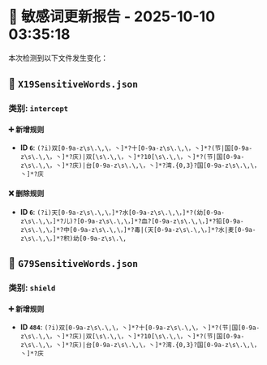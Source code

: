 # 📝 敏感词更新报告 - 2025-10-10 03:35:18

本次检测到以下文件发生变化：

## 📄 `X19SensitiveWords.json`

### 类别: `intercept`

#### ➕ 新增规则
- **ID `6`**: `(?i)双[0-9a-z\s\.\,\，丶]*?十[0-9a-z\s\.\,\，丶]*?(节|国[0-9a-z\s\.\,\，丶]*?庆)|双[\s\.\,\，丶]*?10[\s\.\,\，丶]*?(节|国[0-9a-z\s\.\,\，丶]*?庆)|台[0-9a-z\s\.\,\，丶]*?湾.{0,3}?国[0-9a-z\s\.\,\，丶]*?庆`

#### ❌ 删除规则
- **ID `6`**: `(?i)天[0-9a-z\s\.\,\，]*?水[0-9a-z\s\.\,\，]*?(幼[0-9a-z\s\.\,\，]*?儿)?[0-9a-z\s\.\,\，]*?血?[0-9a-z\s\.\,\，]*?铅[0-9a-z\s\.\,\，]*?中[0-9a-z\s\.\,\，]*?毒|(天[0-9a-z\s\.\,\，]*?水|麦[0-9a-z\s\.\,\，]*?积)幼[0-9a-z\s\.\,`

## 📄 `G79SensitiveWords.json`

### 类别: `shield`

#### ➕ 新增规则
- **ID `484`**: `(?i)双[0-9a-z\s\.\,\，丶]*?十[0-9a-z\s\.\,\，丶]*?(节|国[0-9a-z\s\.\,\，丶]*?庆)|双[\s\.\,\，丶]*?10[\s\.\,\，丶]*?(节|国[0-9a-z\s\.\,\，丶]*?庆)|台[0-9a-z\s\.\,\，丶]*?湾.{0,3}?国[0-9a-z\s\.\,\，丶]*?庆`

